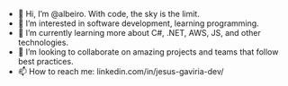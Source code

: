 - 👋 Hi, I’m @albeiro. With code, the sky is the limit.
- 👀 I’m interested in software development, learning programming.
- 🌱 I’m currently learning more about C#, .NET, AWS, JS, and other technologies.
- 💞️ I’m looking to collaborate on amazing projects and teams that follow best practices.
- 📫 How to reach me: linkedin.com/in/jesus-gaviria-dev/
<!---
albeiro/albeiro is a ✨ special ✨ repository because its `README.md` (this file) appears on your GitHub profile.
You can click the Preview link to take a look at your changes.
--->
